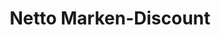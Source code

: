 ---
title: "Netto Marken-Discount"
url: /buchen-odenwald/netto-marken-discount/
shop: Supermarkt
---